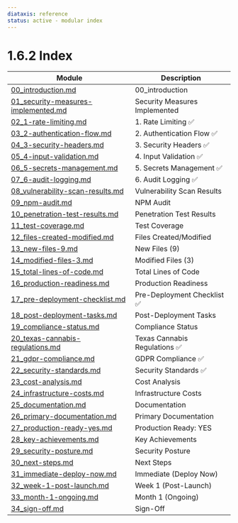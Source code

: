 ```yaml
---
diataxis: reference
status: active - modular index
---
```


# 1.6.2 Index

| Module | Description |
|--------|-------------|
| [00_introduction.md](00_introduction.md) | 00_introduction |
| [01_security-measures-implemented.md](01_security-measures-implemented.md) | Security Measures Implemented |
| [02_1-rate-limiting.md](02_1-rate-limiting.md) | 1. Rate Limiting ✅ |
| [03_2-authentication-flow.md](03_2-authentication-flow.md) | 2. Authentication Flow ✅ |
| [04_3-security-headers.md](04_3-security-headers.md) | 3. Security Headers ✅ |
| [05_4-input-validation.md](05_4-input-validation.md) | 4. Input Validation ✅ |
| [06_5-secrets-management.md](06_5-secrets-management.md) | 5. Secrets Management ✅ |
| [07_6-audit-logging.md](07_6-audit-logging.md) | 6. Audit Logging ✅ |
| [08_vulnerability-scan-results.md](08_vulnerability-scan-results.md) | Vulnerability Scan Results |
| [09_npm-audit.md](09_npm-audit.md) | NPM Audit |
| [10_penetration-test-results.md](10_penetration-test-results.md) | Penetration Test Results |
| [11_test-coverage.md](11_test-coverage.md) | Test Coverage |
| [12_files-created-modified.md](12_files-created-modified.md) | Files Created/Modified |
| [13_new-files-9.md](13_new-files-9.md) | New Files (9) |
| [14_modified-files-3.md](14_modified-files-3.md) | Modified Files (3) |
| [15_total-lines-of-code.md](15_total-lines-of-code.md) | Total Lines of Code |
| [16_production-readiness.md](16_production-readiness.md) | Production Readiness |
| [17_pre-deployment-checklist.md](17_pre-deployment-checklist.md) | Pre-Deployment Checklist ✅ |
| [18_post-deployment-tasks.md](18_post-deployment-tasks.md) | Post-Deployment Tasks |
| [19_compliance-status.md](19_compliance-status.md) | Compliance Status |
| [20_texas-cannabis-regulations.md](20_texas-cannabis-regulations.md) | Texas Cannabis Regulations ✅ |
| [21_gdpr-compliance.md](21_gdpr-compliance.md) | GDPR Compliance ✅ |
| [22_security-standards.md](22_security-standards.md) | Security Standards ✅ |
| [23_cost-analysis.md](23_cost-analysis.md) | Cost Analysis |
| [24_infrastructure-costs.md](24_infrastructure-costs.md) | Infrastructure Costs |
| [25_documentation.md](25_documentation.md) | Documentation |
| [26_primary-documentation.md](26_primary-documentation.md) | Primary Documentation |
| [27_production-ready-yes.md](27_production-ready-yes.md) | Production Ready: YES |
| [28_key-achievements.md](28_key-achievements.md) | Key Achievements |
| [29_security-posture.md](29_security-posture.md) | Security Posture |
| [30_next-steps.md](30_next-steps.md) | Next Steps |
| [31_immediate-deploy-now.md](31_immediate-deploy-now.md) | Immediate (Deploy Now) |
| [32_week-1-post-launch.md](32_week-1-post-launch.md) | Week 1 (Post-Launch) |
| [33_month-1-ongoing.md](33_month-1-ongoing.md) | Month 1 (Ongoing) |
| [34_sign-off.md](34_sign-off.md) | Sign-Off |
